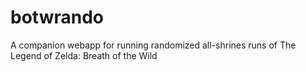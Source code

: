 # botwrando
A companion webapp for running randomized all-shrines runs of The Legend of Zelda: Breath of the Wild
